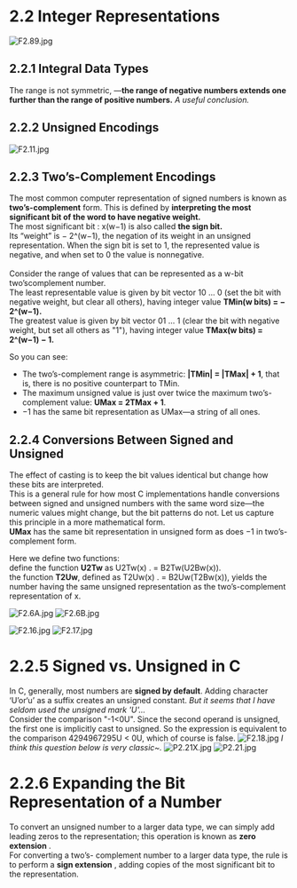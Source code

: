 # 2.2 Integer Representations

![F2.89.jpg](https://ooo.0o0.ooo/2015/12/28/5680dc302e1e4.jpg)

## 2.2.1 Integral Data Types

The range is not symmetric, —**the range of negative numbers extends one further than the range of
positive numbers.** *A useful conclusion.*

## 2.2.2 Unsigned Encodings

![F2.11.jpg](https://ooo.0o0.ooo/2016/01/18/569dc51bbebba.jpg)
## 2.2.3 Two’s-Complement Encodings

The most common
computer representation of signed numbers is known as **two’s-complement**
form. This is defined by **interpreting the most significant bit of the word to have
negative weight.**<br>
The most significant bit : x(w−1) is also called **the sign bit.** <br>
Its “weight” is − 2^(w−1), the
negation of its weight in an unsigned representation. When the sign bit is set to
1, the represented value is negative, and when set to 0 the value is nonnegative.
<br><br>
Consider the range of values that can be represented as a w-bit two’scomplement
number.<br>
The least representable value is given by bit vector 10 ... 0
(set the bit with negative weight, but clear all others), having integer value
**TMin(w bits) 
= − 2^(w−1).**<br>
The greatest value is given by bit vector 01 ... 1 (clear the bit
with negative weight, but set all others as "1"), having integer value **TMax(w bits) 
= 2^(w−1) − 1.**

So you can see:

- The two’s-complement range is asymmetric: **|TMin| =
|TMax| + 1**, that is, there is no positive counterpart to TMin. 
- The maximum unsigned value is just over twice the maximum two’s-complement
value: **UMax = 2TMax + 1**.
- −1 has the same bit representation as UMax—a string of all ones.

## 2.2.4 Conversions Between Signed and Unsigned

The effect of casting is to keep the bit values identical
but change how these bits are interpreted.
<br>
This is a general rule for how most C implementations handle conversions
between signed and unsigned numbers with the same word size—the numeric
values might change, but the bit patterns do not. Let us capture this principle
in a more mathematical form.<br>
**UMax** has
the same bit representation in unsigned form as does −1 in two’s-complement
form.

Here we define two functions:<br>
define the function **U2Tw** as U2Tw(x) .
= B2Tw(U2Bw(x)).<br>
the function **T2Uw**, defined as
T2Uw(x) .
= B2Uw(T2Bw(x)), yields the number having the same unsigned representation
as the two’s-complement representation of x.

![F2.6A.jpg](https://ooo.0o0.ooo/2016/01/19/569de6f91f3d8.jpg)
![F2.6B.jpg](https://ooo.0o0.ooo/2016/01/19/569de6f988970.jpg)

![F2.16.jpg](https://ooo.0o0.ooo/2016/01/19/569de6a9c3ce4.jpg)
![F2.17.jpg](https://ooo.0o0.ooo/2016/01/19/569de769bc21d.jpg)

# 2.2.5 Signed vs. Unsigned in C
In C, generally, most numbers are **signed by default**.
Adding character ‘U’or‘u’ as a suffix creates an unsigned constant.
*But it seems that I have seldom used the unsigned mark 'U'...*
<br>
Consider  the  comparison "-1<0U". Since the second operand is unsigned, the first one is implicitly cast to unsigned. So the expression is equivalent to the comparison 4294967295U < 0U, which of course is false.
![F2.18.jpg](https://ooo.0o0.ooo/2016/01/24/56a475ae381de.jpg)
*I think this question below is very classic~.*
![P2.21X.jpg](https://ooo.0o0.ooo/2016/01/24/56a476345d15b.jpg)
![P2.21.jpg](https://ooo.0o0.ooo/2016/01/24/56a47634551ce.jpg)

# 2.2.6 Expanding the Bit Representation of a Number
To convert an unsigned number to a larger data type, we can simply add leading zeros to the
representation; this operation is known as
**zero extension**
.<br> For converting a two’s-
complement number to a larger data type, the rule is to perform a
**sign extension**
,
adding copies of the most significant bit to the representation.  





